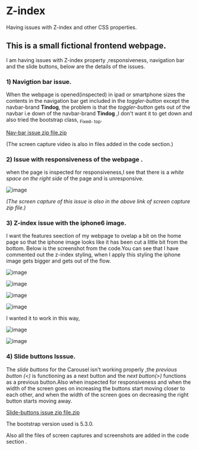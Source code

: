 # Z-index
Having issues with Z-index and other CSS properties.
 
## This is a small fictional frontend webpage.
I am having issues with Z-index property ,responsiveness, navigation bar and the slide buttons, below are the details of the issues.

### 1) Navigtion bar issue.

When the webpage is opened(inspected) in ipad or smartphone sizes the contents in the navigation bar get included in the *toggler-button* except the navbar-brand **Tindog**, the problem is that the *toggler-button* gets out of the navbar i.e down of the navbar-brand **Tindog** ,I don't want it to get down and also tried the bootstrap class,   <sub>Fixed- top</sub>.

[Nav-bar issue zip file.zip](https://github.com/Vasant18/Z-index/files/11101359/Nav-bar.issue.zip.file.zip)

(The screen capture video is also in files added in the code section.)


### 2) Issue with responsiveness of the webpage .

when the page is inspected for responsiveness,I see that there is a *white space on the right side* of the page and is unresponsive.

![image](https://user-images.githubusercontent.com/117616301/228502698-01d03fa5-eeaf-4aed-91ed-10ce1f893dee.png)

*(The screen capture of this issue is also in the above link of screen capture zip file.)* 


### 3) Z-index issue with the iphone6 image.

I want the features seection of my webpage to ovelap a bit on the home page so that the iphone image looks like it has been cut a little bit from the bottom.
Below is the screenshot from the code.You can see that I have commented out the z-index styling, when I apply this styling the iphone image gets bigger and gets out of the flow.

![image](https://user-images.githubusercontent.com/117616301/228505499-4cdc5e09-8829-4b2b-9e76-25986c0e836a.png)

![image](https://user-images.githubusercontent.com/117616301/228507063-1da0c64b-e7da-4498-a359-fb43868df5f7.png)

![image](https://user-images.githubusercontent.com/117616301/228507184-6efa20a1-cba2-4775-9004-e0133a49e99d.png)

![image](https://user-images.githubusercontent.com/117616301/228507222-89b66e97-84c1-45b8-8375-f8050b9077a6.png)

I wanted it to work in this way,

![image](https://user-images.githubusercontent.com/117616301/228508590-e4f6cac1-a8c1-411b-b01d-e8dcb5f72f85.png)

![image](https://user-images.githubusercontent.com/117616301/228509021-366b15eb-f11d-46a3-9eac-0f2aee9dc323.png)



### 4) Slide buttons Isssue.

The *slide buttons* for the Carousel isn't working properly ,the *previous button (<)* is functioning as a next button and the *next button(>)* functions as a previous button.Also when inspected for responsiveness and when the width of the screen goes on increasing the buttons start moving closer to each other, and when the width of the screen goes on decreasing the right button starts moving away.


[Slide-buttons issue zip file.zip](https://github.com/Vasant18/Z-index/files/11101367/Slide-buttons.issue.zip.file.zip)


The bootstrap version used is 5.3.0.

Also all the  files of screen captures and screenshots are added in the code section .





